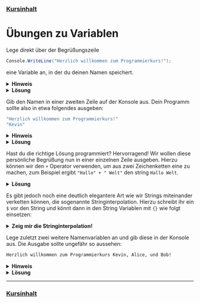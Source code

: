 ### [Kursinhalt](../README.md)

Übungen zu Variablen
====================

Lege direkt über der Begrüßungszeile

```cs
Console.WriteLine("Herzlich willkommen zum Programmierkurs!");
```

eine Variable an, in der du deinen Namen speichert.


<details>
  <summary><b>Hinweis</b></summary>

  - Ein Name ist eine Zeichenkette und benötigt den Typ `string` um gespeichert zu werden.
</details>

<details>
  <summary><b>Lösung</b></summary>

```cs
string name = "Kevin";
Console.WriteLine("Herzlich willkommen zum Programmierkurs!");
```
</details>


 Gib den Namen in einer zweiten Zeile auf der Konsole aus. Dein Programm sollte also in etwa folgendes ausgeben:

 ```sh
"Herzlich willkommen zum Programmierkurs!"
"Kevin"
 ```

<details>
  <summary><b>Hinweis</b></summary>

- Ihr benötigt eine weitere Zeile mit dem `Console.WriteLine` Befehl.
</details>

<details>
  <summary><b>Lösung</b></summary>

```cs
string name = "Kevin";
Console.WriteLine("Herzlich willkommen zum Programmierkurs!");
Console.WriteLine(name);
```
</details>

Hast du die richtige Lösung programmiert? Hervorragend! Wir wollen diese persönliche Begrüßung nun in einer einzelnen Zeile ausgeben. Hierzu können wir den `+` Operator verwenden, um aus zwei Zeichenketten eine zu machen, zum Beispiel
ergibt `"Hallo" + " Welt"` den string `Hallo Welt`.


<details>
  <summary><b>Lösung</b></summary>

```cs
string name = "Kevin";
Console.WriteLine("Herzlich willkommen zum Programmierkurs!, " + name);
```
</details>

Es gibt jedoch noch eine deutlich elegantere Art wie wir Strings miteinander verketten können, die sogenannte Stringinterpolation. Hierzu schreibt ihr ein `$` vor den String und könnt dann in den String Variablen mit `{}` wie folgt einsetzen:

<details>
  <summary><b>Zeig mir die Stringinterpolation!</b></summary>

```cs
string name = "Kevin";
Console.WriteLine($"Herzlich willkommen zum Programmierkurs {name}!");
```
</details>

Lege zuletzt zwei weitere Namenvariablen an und gib diese in der Konsole aus. Die Ausgabe sollte ungefähr so aussehen:

```sh
Herzlich willkommen zum Programmierkurs Kevin, Alice, und Bob!
```


<details>
  <summary><b>Hinweis</b></summary>

- Auch die beiden neuen Variablen brauchen einen Variablenname, allerdings ist der Name `name` schon vergeben. Ihr könnt die neuen Variablen einfach `name2` und `name3` nennen.

</details>

<details>
  <summary><b>Lösung</b></summary>

```cs
string name = "Kevin";
string name2 = "Alice";
string name3 = "Bob";
Console.WriteLine($"Herzlich willkommen zum Programmierkurs {name}, {name2}, und {name3}!");
```

</details>

---

### [Kursinhalt](../README.md)